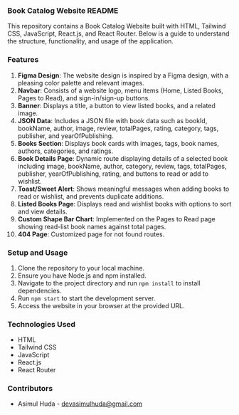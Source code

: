 ### Book Catalog Website README

This repository contains a Book Catalog Website built with HTML, Tailwind CSS, JavaScript, React.js, and React Router. Below is a guide to understand the structure, functionality, and usage of the application.

### Features

1. **Figma Design**: The website design is inspired by a Figma design, with a pleasing color palette and relevant images.
2. **Navbar**: Consists of a website logo, menu items (Home, Listed Books, Pages to Read), and sign-in/sign-up buttons.
3. **Banner**: Displays a title, a button to view listed books, and a related image.
4. **JSON Data**: Includes a JSON file with book data such as bookId, bookName, author, image, review, totalPages, rating, category, tags, publisher, and yearOfPublishing.
5. **Books Section**: Displays book cards with images, tags, book names, authors, categories, and ratings.
6. **Book Details Page**: Dynamic route displaying details of a selected book including image, bookName, author, category, review, tags, totalPages, publisher, yearOfPublishing, rating, and buttons to read or add to wishlist.
7. **Toast/Sweet Alert**: Shows meaningful messages when adding books to read or wishlist, and prevents duplicate additions.
8. **Listed Books Page**: Displays read and wishlist books with options to sort and view details.
9. **Custom Shape Bar Chart**: Implemented on the Pages to Read page showing read-list book names against total pages.
10. **404 Page**: Customized page for not found routes.

### Setup and Usage

1. Clone the repository to your local machine.
2. Ensure you have Node.js and npm installed.
3. Navigate to the project directory and run `npm install` to install dependencies.
4. Run `npm start` to start the development server.
5. Access the website in your browser at the provided URL.

### Technologies Used

- HTML
- Tailwind CSS
- JavaScript
- React.js
- React Router

### Contributors

- Asimul Huda - [devasimulhuda@gmail.com](https://github.com/asimulhuda)

